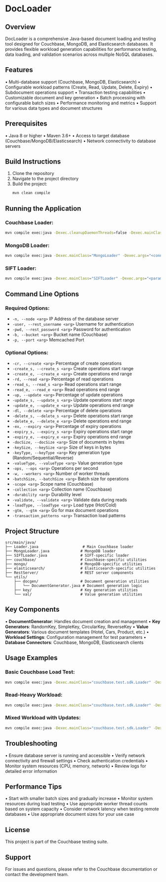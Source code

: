 # DocLoader

## Overview

DocLoader is a comprehensive Java-based document loading and testing tool designed 
for Couchbase, MongoDB, and Elasticsearch databases. It provides flexible workload 
generation capabilities for performance testing, data loading, and validation 
scenarios across multiple NoSQL databases.

## Features

• Multi-database support (Couchbase, MongoDB, Elasticsearch)
• Configurable workload patterns (Create, Read, Update, Delete, Expiry)
• Subdocument operations support
• Transaction testing capabilities
• Customizable document and key generation
• Batch processing with configurable batch sizes
• Performance monitoring and metrics
• Support for various data types and document structures

## Prerequisites

• Java 8 or higher
• Maven 3.6+
• Access to target database (Couchbase/MongoDB/Elasticsearch)
• Network connectivity to database servers

## Build Instructions

1. Clone the repository
2. Navigate to the project directory
3. Build the project:
   ```bash
   mvn clean compile
   ```

## Running the Application

### Couchbase Loader:
```bash
mvn compile exec:java -Dexec.cleanupDaemonThreads=false -Dexec.mainClass="Loader" -Dexec.args="-n <ip> -user <username> -pwd <password> -b <bucket-name> -p 11210 -create_s 0 -create_e 10000000 -cr 100 -ops 100000 -docSize 1024 -scope <> -collection <>"
```

### MongoDB Loader:
```bash
mvn compile exec:java -Dexec.mainClass="MongoLoader" -Dexec.args="<connection-string> <database> <collection>"
```

### SIFT Loader:
```bash
mvn compile exec:java -Dexec.mainClass="SIFTLoader" -Dexec.args="<parameters>"
```

## Command Line Options

### Required Options:
- `-n, --node <arg>`              IP Address of the database server
- `-user, --rest_username <arg>`  Username for authentication
- `-pwd, --rest_password <arg>`   Password for authentication
- `-b, --bucket <arg>`            Bucket name (Couchbase)
- `-p, --port <arg>`              Memcached Port

### Optional Options:
- `-cr, --create <arg>`           Percentage of create operations
- `-create_s, --create_s <arg>`   Create operations start range
- `-create_e, --create_e <arg>`   Create operations end range
- `-rd, --read <arg>`             Percentage of read operations
- `-read_s, --read_s <arg>`       Read operations start range
- `-read_e, --read_e <arg>`       Read operations end range
- `-up, --update <arg>`           Percentage of update operations
- `-update_s, --update_s <arg>`   Update operations start range
- `-update_e, --update_e <arg>`   Update operations end range
- `-dl, --delete <arg>`           Percentage of delete operations
- `-delete_s, --delete_s <arg>`   Delete operations start range
- `-delete_e, --delete_e <arg>`   Delete operations end range
- `-ex, --expiry <arg>`           Percentage of expiry operations
- `-expiry_s, --expiry_s <arg>`   Expiry operations start range
- `-expiry_e, --expiry_e <arg>`   Expiry operations end range
- `-docSize, --docSize <arg>`     Size of documents in bytes
- `-keySize, --keySize <arg>`     Size of keys in bytes
- `-keyType, --keyType <arg>`     Key generation type (Random/Sequential/Reverse)
- `-valueType, --valueType <arg>` Value generation type
- `-ops, --ops <arg>`             Operations per second
- `-w, --workers <arg>`           Number of worker threads
- `-batchSize, --batchSize <arg>` Batch size for operations
- `-scope <arg>`                  Scope name (Couchbase)
- `-collection <arg>`             Collection name (Couchbase)
- `-durability <arg>`             Durability level
- `-validate, --validate <arg>`   Validate data during reads
- `-loadType, --loadType <arg>`   Load type (Hot/Cold)
- `-gtm, --gtm <arg>`             Go for max document operations
- `-transaction_patterns <arg>`   Transaction load patterns

## Project Structure

```
src/main/java/
├── Loader.java                    # Main Couchbase loader
├── MongoLoader.java              # MongoDB loader
├── SIFTLoader.java               # SIFT-specific loader
├── couchbase/                    # Couchbase-specific utilities
├── mongo/                        # MongoDB-specific utilities
├── elasticsearch/                # Elasticsearch-specific utilities
├── RestServer/                   # REST server components
└── utils/
    ├── docgen/                   # Document generation utilities
    │   └── DocumentGenerator.java # Document generation logic
    ├── key/                      # Key generation utilities
    └── val/                      # Value generation utilities
```

## Key Components

• **DocumentGenerator**: Handles document creation and management
• **Key Generators**: RandomKey, SimpleKey, CircularKey, ReverseKey
• **Value Generators**: Various document templates (Hotel, Cars, Product, etc.)
• **Workload Settings**: Configuration management for test parameters
• **Database Connectors**: Couchbase, MongoDB, Elasticsearch clients

## Usage Examples

### Basic Couchbase Load Test:
```bash
mvn compile exec:java -Dexec.mainClass="couchbase.test.sdk.Loader" -Dexec.args="-n localhost -user Administrator -pwd password -b test-bucket -p 11210 -create_s 0 -create_e 10000 -cr 100 -ops 1000 -docSize 1024"
```

### Read-Heavy Workload:
```bash
mvn compile exec:java -Dexec.mainClass="couchbase.test.sdk.Loader" -Dexec.args="-n localhost -user Administrator -pwd password -b test-bucket -p 11210 -read_s 0 -read_e 10000 -rd 80 -up 20 -ops 5000"
```

### Mixed Workload with Updates:
```bash
mvn compile exec:java -Dexec.mainClass="couchbase.test.sdk.Loader" -Dexec.args="-n localhost -user Administrator -pwd password -b test-bucket -p 11210 -create_s 0 -create_e 5000 -cr 30 -rd 40 -up 30 -ops 2000"
```

## Troubleshooting

• Ensure database server is running and accessible
• Verify network connectivity and firewall settings
• Check authentication credentials
• Monitor system resources (CPU, memory, network)
• Review logs for detailed error information

## Performance Tips

• Start with smaller batch sizes and gradually increase
• Monitor system resources during load testing
• Use appropriate worker thread counts based on system capacity
• Consider network latency when testing remote databases
• Use appropriate document sizes for your use case

## License

This project is part of the Couchbase testing suite.

## Support

For issues and questions, please refer to the Couchbase documentation
or contact the development team.

